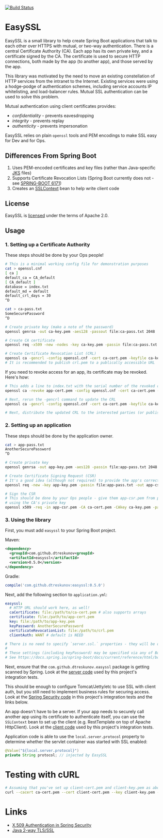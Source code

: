 [![Build Status](https://travis-ci.org/dtreskunov/easyssl.svg?branch=master)](https://travis-ci.org/dtreskunov/easyssl)
# EasySSL
EasySSL is a small library to help create Spring Boot applications that talk to each other over HTTPS
with mutual, or two-way authentication. There is a central Certificate Authority (CA). Each app has its own
private key, and a certificate signed by the CA. The certificate is used to secure HTTP connections, both
made by the app (to another app), and those served by the app.

This library was motivated by the need to move an existing constellation of HTTP services from the intranet to the
Internet. Existing services were using a hodge-podge of authentication schemes, including service accounts IP
whitelisting, and load-balancer rules. Mutual SSL authentication can be used to solve this problem.

Mutual authentication using client certificates provides:
* *confidentiality* - prevents eavesdropping
* *integrity* - prevents replay
* *authenticity* - prevents impersonation

EasySSL relies on plain `openssl` tools and PEM encodings to make SSL easy for Dev and for Ops.

## Differences From Spring Boot
1. Uses PEM-encoded certificates and key files (rather than Java-specific [JKS](http://docs.oracle.com/javase/8/docs/technotes/tools/windows/keytool.html) files)
2. Supports Certificate Revocation Lists (Spring Boot currently does not - see [SPRING-BOOT 6171](https://github.com/spring-projects/spring-boot/issues/6171))
3. Creates an [SSLContext](https://docs.oracle.com/javase/8/docs/api/javax/net/ssl/SSLContext.html) bean to help write client code

## License
EasySSL is [licensed](https://github.com/dtreskunov/easyssl/blob/master/LICENSE) under the terms of Apache 2.0.

## Usage

### 1. Setting up a Certificate Authority
These steps should be done by your Ops people!
```bash
# This is a minimal working config file for demonstration purposes
cat > openssl.cnf
[ ca ]
default_ca = CA_default
[ CA_default ]
database = index.txt
default_md = default
default_crl_days = 30
^D

cat > ca-pass.txt
SomeSecurePassword
^D

# Create private key (make a note of the password)
openssl genrsa -out ca-key.pem -aes128 -passout file:ca-pass.txt 2048

# Create CA certificate
openssl req -x509 -new -nodes -key ca-key.pem -passin file:ca-pass.txt -days 3650 -sha256 -out ca-cert.pem -subj '/CN=EasySSL CA'

# Create Certificate Revocation List (CRL)
openssl ca -gencrl -config openssl.cnf -cert ca-cert.pem -keyfile ca-key.pem -passin file:ca-pass.txt -out crl.pem
# It is recommended to publish crl.pem to a publically accessible URL
```

If you need to revoke access for an app, its certificate may be revoked. Here's how:
```bash
# This adds a line to index.txt with the serial number of the revoked cert
openssl ca -revoke app-cert.pem -config openssl.cnf -cert ca-cert.pem -keyfile ca-key.pem -passin file:ca-pass.txt

# Next, rerun the -gencrl command to update the CRL
openssl ca -gencrl -config openssl.cnf -cert ca-cert.pem -keyfile ca-key.pem -passin file:ca-pass.txt -out crl.pem

# Next, distribute the updated CRL to the interested parties (or publish it to the web)
```

### 2. Setting up an application
These steps should be done by the application owner.
```bash
cat > app-pass.txt
AnotherSecurePassword
^D

# Create private key
openssl genrsa -out app-key.pem -aes128 -passin file:app-pass.txt 2048

# Create Certificate Signing Request (CSR)
# It's a good idea (although not required) to provide the app's correct DNS name
openssl req -new -key app-key.pem -passin file:app-pass.txt -out app-csr.pem -subj '/OU=App name/CN=<app.dns.name>'

# Sign the CSR
# This should be done by your Ops people - give them app-csr.pem from previous step, and ask them to sign it
# using the CA's private key
openssl x509 -req -in app-csr.pem -CA ca-cert.pem -CAkey ca-key.pem -passin file:ca-pass.txt -CAcreateserial -days 3650 -sha256 -out app-cert.pem
```

### 3. Using the library
First, you must add `easyssl` to your Spring Boot project.

Maven:
```xml
<dependency>
  <groupId>com.github.dtreskunov<groupId>
  <artifactId>easyssl</artifactId>
  <version>0.5.0</version>
</dependency>
```

Gradle:
```groovy
compile('com.github.dtreskunov:easyssl:0.5.0')
```

Next, add the following section to `application.yml`:
```yml
easyssl:
  # HTTP URL should work here, as well!
  caCertificate: file:/path/to/ca-cert.pem # also supports arrays
  certificate: file:/path/to/app-cert.pem
  key: file:/path/to/app-key.pem
  keyPassword: AnotherSecurePassword
  certificateRevocationList: file:/path/to/crl.pem
  clientAuth: WANT # default is NEED

# There is no need to specify `server.ssl.` properties - they will be overridden by EasySSL
#
# These settings (including keyPassword) may be specified via any of Boot's Externalized Configuration mechanisms.
# See https://docs.spring.io/spring-boot/docs/current/reference/html/boot-features-external-config.html
```

Next, ensure that the  `com.github.dtreskunov.easyssl` package is getting scanned by Spring. Look at the
[server code](https://github.com/dtreskunov/easyssl/tree/master/src/test/java/com/github/dtreskunov/easyssl/server)
used by this project's integration tests.

This should be enough to configure Tomcat/Jetty/etc to use SSL with client auth, but you still need to
implement business rules for securing access. Look at the
[Spring Security code](https://github.com/dtreskunov/easyssl/blob/master/src/test/java/com/github/dtreskunov/easyssl/server/Security.java)
in this project's integration tests and the links below.

An app doesn't have to be a server. If your app needs to securely call another app using its certificate to
authenticate itself, you can use the `SSLContext` bean to set up the client (e.g. RestTemplate on top of
Apache HttpClient). Look at the
[client code](https://github.com/dtreskunov/easyssl/blob/master/src/test/java/com/github/dtreskunov/easyssl/IntegrationTestUsingRealServer.java)
used by this project's integration tests.

Application code is able to use the `local.server.protocol` property to determine whether the servlet container was started with SSL enabled:
```java
@Value("${local.server.protocol}")
private String protocol; // injected by EasySSL
```

# Testing with cURL
```bash
# Assuming that you've set up client-cert.pem and client-key.pem as above
curl --cacert ca-cert.pem --cert client-cert.pem --key client-key.pem -i https://localhost:8443/
```

# Links
* [X.509 Authentication in Spring Security](http://www.baeldung.com/x-509-authentication-in-spring-security)
* [Java 2-way TLS/SSL](http://blog.palominolabs.com/2011/10/18/java-2-way-tlsssl-client-certificates-and-pkcs12-vs-jks-keystores/)
